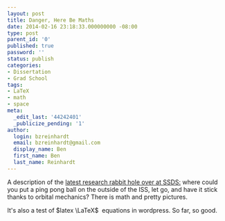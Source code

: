 ```yaml
---
layout: post
title: Danger, Here Be Maths
date: 2014-02-16 23:18:33.000000000 -08:00
type: post
parent_id: '0'
published: true
password: ''
status: publish
categories:
- Dissertation
- Grad School
tags:
- LaTeX
- math
- space
meta:
  _edit_last: '44242401'
  _publicize_pending: '1'
author:
  login: bzreinhardt
  email: bzreinhardt@gmail.com
  display_name: Ben
  first_name: Ben
  last_name: Reinhardt
---
```

<p>A description of the <a href="http://www.spacecraftresearch.com/blog/?p=538" target="_blank">latest research rabbit hole over at SSDS:</a> where could you put a ping pong ball on the outside of the ISS, let go, and have it stick thanks to orbital mechanics? There is math and pretty pictures.</p>
<p>It's also a test of $latex \LaTeX$  equations in wordpress. So far, so good.</p>
